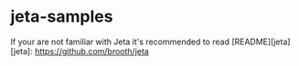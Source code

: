 # jeta-samples

If your are not familiar with Jeta it's recommended to read [README][jeta] 
[jeta]: https://github.com/brooth/jeta
